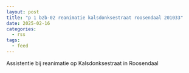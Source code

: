 ```yaml
---
layout: post
title: "p 1 bzb-02 reanimatie kalsdonksestraat roosendaal 201033"
date: 2025-02-16
categories: 
  - rss
tags: 
  - feed
---
```


Assistentie bij reanimatie op Kalsdonksestraat in Roosendaal
